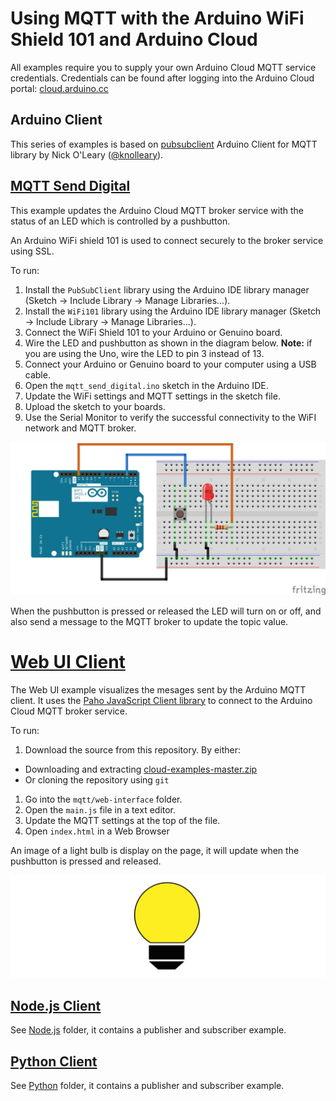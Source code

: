 # Using MQTT with the Arduino WiFi Shield 101 and Arduino Cloud

All examples require you to supply your own Arduino Cloud MQTT service credentials. Credentials can be found after logging into the Arduino Cloud portal: [cloud.arduino.cc](https://cloud.arduino.cc)

## Arduino Client

This series of examples is based on [pubsubclient](https://github.com/knolleary/pubsubclient) Arduino Client for MQTT library by Nick O'Leary ([@knolleary](https://github.com/knolleary)).

## [MQTT Send Digital](mqtt_send_digital)

This example updates the Arduino Cloud MQTT broker service with the status of an LED which is controlled by a pushbutton.

An Arduino WiFi shield 101 is used to connect securely to the broker service using SSL.

To run:

 1. Install the ```PubSubClient``` library using the Arduino IDE library manager (Sketch -> Include Library -> Manage Libraries...).
 1. Install the ```WiFi101``` library using the Arduino IDE library manager (Sketch -> Include Library -> Manage Libraries...).
 1. Connect the WiFi Shield 101 to your Arduino or Genuino board.
 1. Wire the LED and pushbutton as shown in the diagram below. **Note:** if you are using the Uno, wire the LED to pin 3 instead of 13.
 1. Connect your Arduino or Genuino board to your computer using a USB cable.
 1. Open the ``mqtt_send_digital.ino`` sketch in the Arduino IDE.
 1. Update the WiFi settings and MQTT settings in the sketch file.
 1. Upload the sketch to your boards.
 1. Use the Serial Monitor to verify the successful connectivity to the WiFI network and MQTT broker.

![Wiring diagram for sketch](mqtt_send_digital/mqtt_send_digital_bb.png)

When the pushbutton is pressed or released the LED will turn on or off, and also send a message to the MQTT broker to update the topic value.

# [Web UI Client](web-interface)

The Web UI example visualizes the mesages sent by the Arduino MQTT client. It uses the [Paho JavaScript Client library](https://eclipse.org/paho/clients/js/) to connect to the Arduino Cloud MQTT broker service.


To run:

 1. Download the source from this repository. By either:
   * Downloading and extracting [cloud-examples-master.zip](https://github.com/arduino/cloud-examples/archive/master.zip)
   * Or cloning the repository using ``git``
 1. Go into the ``mqtt/web-interface`` folder.
 1. Open the ``main.js`` file in a text editor.
 1. Update the MQTT settings at the top of the file.
 1. Open ``index.html`` in a Web Browser

An image of a light bulb is display on the page, it will update when the pushbutton is pressed and released.

![Web UI screenshot](web-interface/webpanel.png)

## [Node.js Client](Node.js)

See [Node.js](Node.js) folder, it contains a publisher and subscriber example.

## [Python Client](python)

See [Python](python) folder, it contains a publisher and subscriber example.
